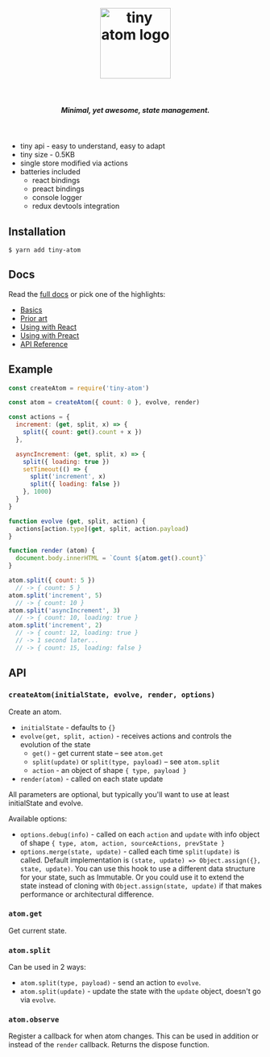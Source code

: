 <h1 align="center">
  <br>
  <img src="https://user-images.githubusercontent.com/324440/32469476-cf1a8918-c34a-11e7-8ad2-c7a0c33d373c.png" alt="tiny atom logo" title="tiny atom logo" width='140px'>
  <br>
  <br>
</h1>

<h5 align="center">Minimal, yet awesome, state management.</h5>
<br />

* tiny api - easy to understand, easy to adapt
* tiny size - 0.5KB
* single store modified via actions
* batteries included
  * react bindings
  * preact bindings
  * console logger
  * redux devtools integration

## Installation

    $ yarn add tiny-atom

## Docs

Read the [full docs](https://qubitproducts.github.io/tiny-atom) or pick one of the highlights:

  * [Basics](https://qubitproducts.github.io/tiny-atom/basics)
  * [Prior art](https://qubitproducts.github.io/tiny-atom/prior-art)
  * [Using with React](https://qubitproducts.github.io/tiny-atom/using-with-react)
  * [Using with Preact](https://qubitproducts.github.io/tiny-atom/using-with-preact)
  * [API Reference](https://qubitproducts.github.io/tiny-atom/api-reference)

## Example

```js
const createAtom = require('tiny-atom')

const atom = createAtom({ count: 0 }, evolve, render)

const actions = {
  increment: (get, split, x) => {
    split({ count: get().count + x })
  },

  asyncIncrement: (get, split, x) => {
    split({ loading: true })
    setTimeout(() => {
      split('increment', x)
      split({ loading: false })
    }, 1000)
  }
}

function evolve (get, split, action) {
  actions[action.type](get, split, action.payload)
}

function render (atom) {
  document.body.innerHTML = `Count ${atom.get().count}`
}

atom.split({ count: 5 })
  // -> { count: 5 }
atom.split('increment', 5)
  // -> { count: 10 }
atom.split('asyncIncrement', 3)
  // -> { count: 10, loading: true }
atom.split('increment', 2)
  // -> { count: 12, loading: true }
  // -> 1 second later...
  // -> { count: 15, loading: false }
```

## API

### `createAtom(initialState, evolve, render, options)`

Create an atom.

* `initialState` - defaults to `{}`
* `evolve(get, split, action)` - receives actions and controls the evolution of the state
  * `get()` - get current state – see `atom.get`
  * `split(update)` or `split(type, payload)` – see `atom.split`
  * `action` - an object of shape `{ type, payload }`
* `render(atom)` - called on each state update

All parameters are optional, but typically you'll want to use at least initialState and evolve.

Available options:

* `options.debug(info)` - called on each `action` and `update` with info object of shape `{ type, atom, action, sourceActions, prevState }`
* `options.merge(state, update)` - called each time `split(update)` is called. Default implementation is `(state, update) => Object.assign({}, state, update)`. You can use this hook to use a different data structure for your state, such as Immutable. Or you could use it to extend the state instead of cloning with `Object.assign(state, update)` if that makes performance or architectural difference.

### `atom.get`

Get current state.

### `atom.split`

Can be used in 2 ways:

* `atom.split(type, payload)` - send an action to `evolve`.
* `atom.split(update)` - update the state with the `update` object, doesn't go via `evolve`.

### `atom.observe`

Register a callback for when atom changes. This can be used in addition or instead of the `render` callback. Returns the dispose function.
